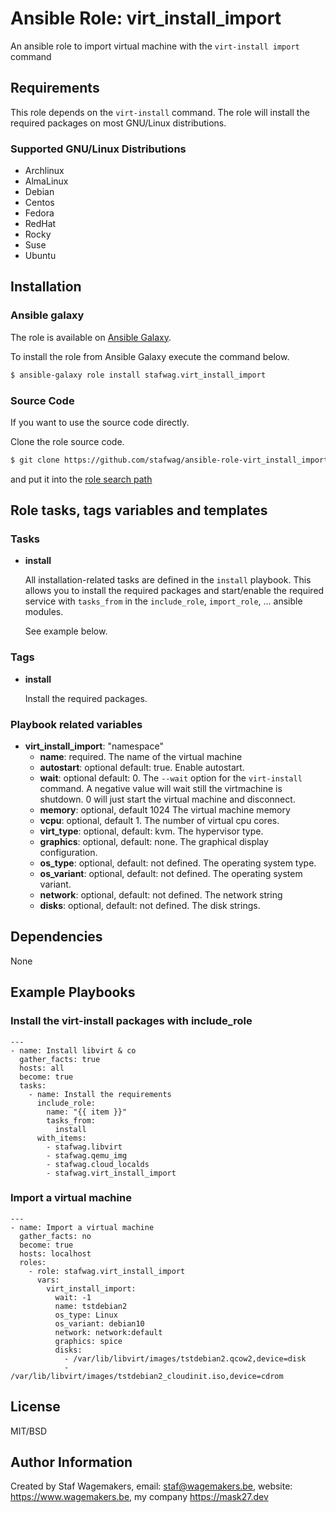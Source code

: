 # Ansible Role: virt_install_import

An ansible role to import virtual machine with the ```virt-install import``` command

## Requirements

This role depends on the ```virt-install``` command.
The role will install the required packages on most GNU/Linux distributions.

### Supported GNU/Linux Distributions

* Archlinux
* AlmaLinux
* Debian
* Centos
* Fedora
* RedHat
* Rocky
* Suse
* Ubuntu

## Installation

### Ansible galaxy

The role is available on [Ansible Galaxy](https://galaxy.ansible.com/ui/standalone/roles/stafwag/virt_install_import/).

To install the role from Ansible Galaxy execute the command below.

```bash
$ ansible-galaxy role install stafwag.virt_install_import
```

### Source Code

If you want to use the source code directly.

Clone the role source code.

```bash
$ git clone https://github.com/stafwag/ansible-role-virt_install_import stafwag.virt_install_import
```

and put it into the [role search path](https://docs.ansible.com/ansible/2.4/playbooks_reuse_roles.html#role-search-path)

## Role tasks, tags variables and templates

### Tasks

* **install**

    All installation-related tasks are defined in the ```install``` playbook. This allows you to install the
    required packages and start/enable the required service with ```tasks_from``` in the ```include_role```,
    ```import_role```, … ansible modules.

    See example below.

### Tags

* **install**

  Install the required packages.

### Playbook related variables

* **virt_install_import**: "namespace"
  * **name**: required. The name of the virtual machine
  * **autostart**: optional default: true. Enable autostart.
  * **wait**: optional default: 0. The ```--wait``` option for the ```virt-install```
    command. A negative value will wait still the virtmachine is shutdown.
    0 will just start the virtual machine and disconnect. 
  * **memory**: optional, default 1024 The virtual machine memory
  * **vcpu**: optional, default 1. The number of virtual cpu cores.
  * **virt_type**: optional, default: kvm.  The hypervisor type.
  * **graphics**: optional, default: none. The graphical display configuration.
  * **os_type**: optional, default: not defined. The operating system type.
  * **os_variant**: optional, default: not defined. The operating system variant.
  * **network**: optional, default: not defined. The network string
  * **disks**: optional, default: not defined. The disk strings.

## Dependencies

None

## Example Playbooks

### Install the virt-install packages with include_role

```
---
- name: Install libvirt & co
  gather_facts: true 
  hosts: all
  become: true
  tasks:
    - name: Install the requirements
      include_role:
        name: "{{ item }}"
        tasks_from:
          install
      with_items:
        - stafwag.libvirt 
        - stafwag.qemu_img
        - stafwag.cloud_localds
        - stafwag.virt_install_import
```

### Import a virtual machine
 
```
---
- name: Import a virtual machine
  gather_facts: no 
  become: true
  hosts: localhost
  roles:
    - role: stafwag.virt_install_import
      vars:
        virt_install_import:
          wait: -1
          name: tstdebian2
          os_type: Linux
          os_variant: debian10
          network: network:default
          graphics: spice
          disks:
            - /var/lib/libvirt/images/tstdebian2.qcow2,device=disk
            - /var/lib/libvirt/images/tstdebian2_cloudinit.iso,device=cdrom
```


## License

MIT/BSD

## Author Information

Created by Staf Wagemakers, email: staf@wagemakers.be, website: https://www.wagemakers.be, my company https://mask27.dev
